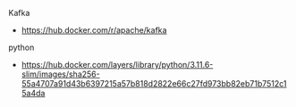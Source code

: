 Kafka
- https://hub.docker.com/r/apache/kafka

python
- https://hub.docker.com/layers/library/python/3.11.6-slim/images/sha256-55a4707a91d43b6397215a57b818d2822e66c27fd973bb82eb71b7512c15a4da